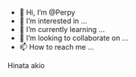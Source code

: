 - 👋 Hi, I’m @Perpy
- 👀 I’m interested in ...
- 🌱 I’m currently learning ...
- 💞️ I’m looking to collaborate on ...
- 📫 How to reach me ...

<!---
Perpy is a ✨ special ✨ repository because its `README.md` (this file) appears on your GitHub profile.
You can click the Preview link to take a look at your changes.
--->
Hinata akio
